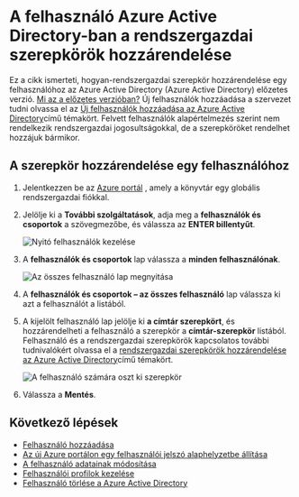 <properties
    pageTitle="Azure Active Directory-ban a rendszergazdai szerepkörök hozzárendelése egy felhasználói |} Microsoft Azure"
    description="Megtudhatja, hogyan módosíthatja a felhasználói rendszergazdai adatok az Azure Active Directory"
    services="active-directory"
    documentationCenter=""
    authors="curtand"
    manager="femila"
    editor=""/>

<tags
    ms.service="active-directory"
    ms.workload="identity"
    ms.tgt_pltfrm="na"
    ms.devlang="na"
    ms.topic="article"
    ms.date="09/12/2016"
    ms.author="curtand"/>

# <a name="assign-a-user-to-administrator-roles-in-azure-active-directory-preview"></a>A felhasználó Azure Active Directory-ban a rendszergazdai szerepkörök hozzárendelése

Ez a cikk ismerteti, hogyan-rendszergazdai szerepkör hozzárendelése egy felhasználóhoz az Azure Active Directory (Azure Active Directory) előzetes verzió. [Mi az a előzetes verzióban?](active-directory-preview-explainer.md) Új felhasználók hozzáadása a szervezet tudni olvassa el az [Új felhasználók hozzáadása az Azure Active Directory](active-directory-users-create-azure-portal.md)című témakört. Felvett felhasználók alapértelmezés szerint nem rendelkezik rendszergazdai jogosultságokkal, de a szerepköröket rendelhet hozzájuk bármikor.

## <a name="assign-a-role-to-a-user"></a>A szerepkör hozzárendelése egy felhasználóhoz

1.  Jelentkezzen be az [Azure portál](https://portal.azure.com) , amely a könyvtár egy globális rendszergazdai fiókkal.

2.  Jelölje ki a **További szolgáltatások**, adja meg a **felhasználók és csoportok** a szövegmezőbe, és válassza az **ENTER billentyűt**.

    ![Nyitó felhasználók kezelése](./media/active-directory-users-assign-role-azure-portal/create-users-user-management.png)

3.  A **felhasználók és csoportok** lap válassza a **minden felhasználónak**.

    ![Az összes felhasználó lap megnyitása](./media/active-directory-users-assign-role-azure-portal/create-users-open-users-blade.png)

4. A **felhasználók és csoportok – az összes felhasználó** lap válassza ki azt a felhasználót a listából.

5. A kijelölt felhasználó lap jelölje ki **a címtár szerepkört**, és hozzárendelheti a felhasználó a szerepkör a **címtár-szerepkör** listából. Felhasználó és a rendszergazdai szerepkörök kapcsolatos további tudnivalókért olvassa el a [rendszergazdai szerepkörök hozzárendelése az Azure Active Directory](active-directory-assign-admin-roles.md)című témakört.

      ![A felhasználó számára oszt ki szerepkör](./media/active-directory-users-assign-role-azure-portal/create-users-assign-role.png)

6. Válassza a **Mentés**.


## <a name="whats-next"></a>Következő lépések

- [Felhasználó hozzáadása](active-directory-users-create-azure-portal.md)
- [Az új Azure portálon egy felhasználói jelszó alaphelyzetbe állítása](active-directory-users-reset-password-azure-portal.md)
- [A felhasználó adatainak módosítása](active-directory-users-work-info-azure-portal.md)
- [Felhasználói profilok kezelése](active-directory-users-profile-azure-portal.md)
- [Felhasználó törlése a Azure Active Directory](active-directory-users-delete-user-azure-portal.md)
